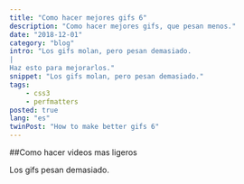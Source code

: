 ```yaml
---
title: "Como hacer mejores gifs 6"
description: "Como hacer mejores gifs, que pesan menos."
date: "2018-12-01"
category: "blog"
intro: "Los gifs molan, pero pesan demasiado.
|
Haz esto para mejorarlos."
snippet: "Los gifs molan, pero pesan demasiado."
tags:
    - css3
    - perfmatters
posted: true
lang: "es"
twinPost: "How to make better gifs 6"
---
```


##Como hacer videos mas ligeros

Los gifs pesan demasiado.